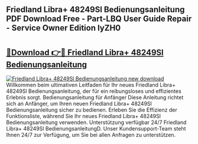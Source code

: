 ## Friedland Libra+ 48249Sl Bedienungsanleitung PDF Download Free - Part-LBQ User Guide Repair - Service Owner Edition IyZH0

# <h2><a href="http://df0cd56.blite.top/?on=Friedland+Libra%2b+48249Sl+Bedienungsanleitung">🔗Download 👉🔴 Friedland Libra+ 48249Sl Bedienungsanleitung</a></h2>

[![Friedland Libra+ 48249Sl Bedienungsanleitung new download](https://i.imgur.com/lujVjoI.png)](http://df0cd56.blite.top/?on=Friedland+Libra%2b+48249Sl+Bedienungsanleitung)
Willkommen beim ultimativen Leitfaden für Ihr neues Friedland Libra+ 48249Sl Bedienungsanleitung, der für ein reibungsloses und effizientes Erlebnis sorgt. Bedienungsanleitung für Anfänger Diese Anleitung richtet sich an Anfänger, um Ihren neuen Friedland Libra+ 48249Sl Bedienungsanleitung sicher zu bedienen. Erleben Sie die Effizienz der Funktionsliste, während Sie Ihr neues Friedland Libra+ 48249Sl Bedienungsanleitung verwenden. Unterstützung verfügbar 24/7 Friedland Libra+ 48249Sl BedienungsanleitungD. Unser Kundensupport-Team steht Ihnen 24/7 zur Verfügung, um Sie bei allen Anfragen zu unterstützen.
